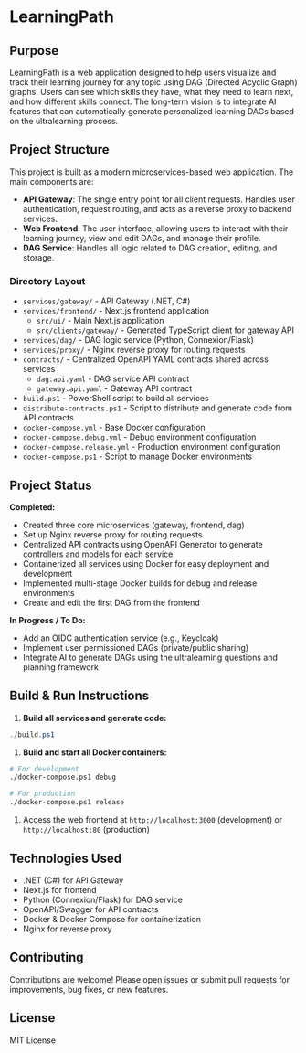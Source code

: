 # LearningPath

## Purpose

LearningPath is a web application designed to help users visualize and track their learning journey for any topic using DAG (Directed Acyclic Graph) graphs. Users can see which skills they have, what they need to learn next, and how different skills connect. The long-term vision is to integrate AI features that can automatically generate personalized learning DAGs based on the ultralearning process.

## Project Structure

This project is built as a modern microservices-based web application. The main components are:

- **API Gateway**: The single entry point for all client requests. Handles user authentication, request routing, and acts as a reverse proxy to backend services.
- **Web Frontend**: The user interface, allowing users to interact with their learning journey, view and edit DAGs, and manage their profile.
- **DAG Service**: Handles all logic related to DAG creation, editing, and storage.

### Directory Layout

- `services/gateway/` - API Gateway (.NET, C#)
- `services/frontend/` - Next.js frontend application
  - `src/ui/` - Main Next.js application
  - `src/clients/gateway/` - Generated TypeScript client for gateway API
- `services/dag/` - DAG logic service (Python, Connexion/Flask)
- `services/proxy/` - Nginx reverse proxy for routing requests
- `contracts/` - Centralized OpenAPI YAML contracts shared across services
  - `dag.api.yaml` - DAG service API contract
  - `gateway.api.yaml` - Gateway API contract
- `build.ps1` - PowerShell script to build all services
- `distribute-contracts.ps1` - Script to distribute and generate code from API contracts
- `docker-compose.yml` - Base Docker configuration
- `docker-compose.debug.yml` - Debug environment configuration
- `docker-compose.release.yml` - Production environment configuration
- `docker-compose.ps1` - Script to manage Docker environments


## Project Status

**Completed:**

- Created three core microservices (gateway, frontend, dag)
- Set up Nginx reverse proxy for routing requests
- Centralized API contracts using OpenAPI Generator to generate controllers and models for each service
- Containerized all services using Docker for easy deployment and development
- Implemented multi-stage Docker builds for debug and release environments
- Create and edit the first DAG from the frontend

**In Progress / To Do:**

- Add an OIDC authentication service (e.g., Keycloak)
- Implement user permissioned DAGs (private/public sharing)
- Integrate AI to generate DAGs using the ultralearning questions and planning framework

## Build & Run Instructions

1. **Build all services and generate code:**

```powershell
./build.ps1
```

1. **Build and start all Docker containers:**

```bash
# For development
./docker-compose.ps1 debug

# For production
./docker-compose.ps1 release
```

1. Access the web frontend at `http://localhost:3000` (development) or `http://localhost:80` (production)

## Technologies Used

- .NET (C#) for API Gateway
- Next.js for frontend
- Python (Connexion/Flask) for DAG service
- OpenAPI/Swagger for API contracts
- Docker & Docker Compose for containerization
- Nginx for reverse proxy

## Contributing

Contributions are welcome! Please open issues or submit pull requests for improvements, bug fixes, or new features.

## License

MIT License
